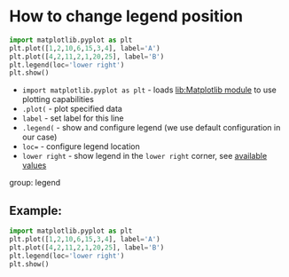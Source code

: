 # How to change legend position

```python
import matplotlib.pyplot as plt
plt.plot([1,2,10,6,15,3,4], label='A')
plt.plot([4,2,11,2,1,20,25], label='B')
plt.legend(loc='lower right')
plt.show()
```

- `import matplotlib.pyplot as plt` - loads [lib:Matplotlib module](python-matplotlib/how-to-install-matplotlib-python-lib-in-ubuntu-ubuntuversion) to use plotting capabilities
- `.plot(` - plot specified data
- `label` - set label for this line
- `.legend(` - show and configure legend (we use default configuration in our case)
- `loc=` - configure legend location
- `lower right` - show legend in the `lower right` corner, see [available values](https://matplotlib.org/stable/api/_as_gen/matplotlib.pyplot.legend.html)

group: legend

## Example: 
```python
import matplotlib.pyplot as plt
plt.plot([1,2,10,6,15,3,4], label='A')
plt.plot([4,2,11,2,1,20,25], label='B')
plt.legend(loc='lower right')
plt.show()
```

